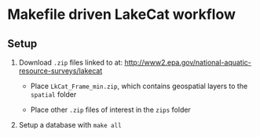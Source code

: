 # Makefile driven LakeCat workflow

## Setup

1. Download `.zip` files linked to at: http://www2.epa.gov/national-aquatic-resource-surveys/lakecat

	*  Place `LkCat_Frame_min.zip`, which contains geospatial layers to the `spatial` folder

	* Place other `.zip` files of interest in the `zips` folder

2. Setup a database with `make all`


